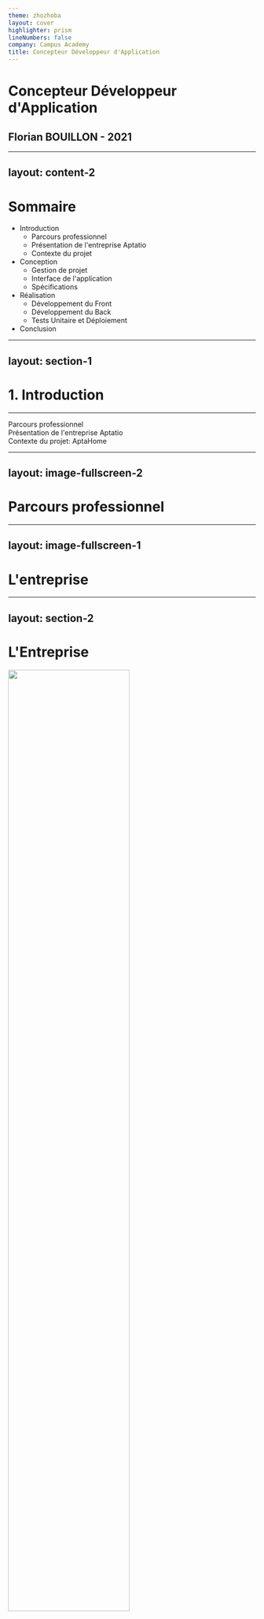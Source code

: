 ```yaml
---
theme: zhozhoba
layout: cover
highlighter: prism
lineNumbers: false
company: Campus Academy
title: Concepteur Développeur d'Application
---
```


# Concepteur Développeur d'Application
## Florian BOUILLON - 2021

<!--
Soutenance de fin d'étude
ne pas dire campus academy au début


TODO:
ne pas dire campus academy au début


parcours pro révélation au lieu de tendre enfance

moins bouger les mains

demande de l'entreprise

meileurs vocabulaire

bouteille d'eau

tester l'UI et l'UX du logiciel
tester et valider l'usage

donner des exemples pour les partis du code

libreoffice montrer a la fin un exemple

savoir faire evolué avel le logiciel
-->

---
layout: content-2
---

# Sommaire

- Introduction
	- Parcours professionnel
	- Présentation de l'entreprise Aptatio
	- Contexte du projet
- Conception
	- Gestion de projet
	- Interface de l'application
	- Spécifications
- Réalisation
	- Développement du Front
	- Développement du Back
	- Tests Unitaire et Déploiement
- Conclusion

<!--
introduire soutenance avec mon parcours, pres aptatio, et le projet
-->

---
layout: section-1
---

# 1. Introduction

___

Parcours professionnel  
Présentation de l'entreprise Aptatio  
Contexte du projet: AptaHome

<!--
commencer par l'intro
-->

---
layout: image-fullscreen-2
---

<div class="py-16">

# Parcours professionnel

</div>
<!--
- Passionnée d'informatique depuis enfance
- vacances sur le fonctionnement d'un ordinateur
- Études SEN
- rejoinds Campus Academy 3 ans
- Aptatio en stage puis alternance
- tous sa permis projets Typescript/languages web, c++ Arduino, app mobile Kotlin
-->

---
layout: image-fullscreen-1
---

<div class="py-16">

# L'entreprise

</div>

---
layout: section-2
---

# L'Entreprise

<div class="flex justify-center flex-grow-0">
<img src="https://www.aptatio.com/wp-content/uploads/2015/06/00-connecth-inh-.jpg" style="width: 70%; " />
</div>

<div class="flex justify-center flex-grow-0 py-8">
<img src="https://www.aptatio.com/wp-content/uploads/2019/06/LOGO_APTATIO_I.png" style="width: 50%; " />
</div>

<!--
- Aptatio
- entreprise Experte depuis plus de 8 ans dans le domaine du design produit, prototypage, développement logiciel
- permet accomapgnement client complet, prototypage => industrialisation passant logiciel/electronique.
- nouveau locaux
- dire ce que j'ai fait dans l'entreprise
-->

---
layout: section-1
image: ../logo-aptahome.png
---

# Le Projet

<div class="flex justify-center flex-grow-0">
<img src="/logo-aptahome.png" style="width: 40%; " />
</div>

<div v-click class="py-1 text-xl">

Contexte

</div>

<div v-click class="text-xl">

Objectifs et Enjeux

</div>


<div v-click class="py-1 text-xl">

Contraintes

</div>

<!--
Projet AptaHome
the mains goal is to create a software that allow to easily 

Cŕeation d'un logiciel Web permettant de facilement créer modifier de gérer les différents documents administratifs de l'entreprise

*click*


Contexte
POURQUOI
- débuté début 2020
- automatisation des documents pro
- reduction temps création documents

Objectifs

- centralisation documents entreprise
- template de document
integrer au workflow
faire evoluier et ouvrir


Contraintes
difficulte'resumesr
- fonctionnel
	- Simplicité d'utilisation
	- Liaison avec Dolibarr
- Qualité
	- facilité d'utilisation
	- // cotés soft
	- maintenable
- Technique
	- Language simple
	- Conteneur

- Délais
	- Premier proto 2018
	- début 2021
	- fin mi-2021
-->

---
layout: section-1
---

# 2. Conception

______

Méthode de travail  
Spécifications Fonctionnel et Technique  
Conception Graphique

<!--
- intro conception AptaHome
-->

---
layout: section-2
---

# Méthode de travail

<div class="flex justify-center flex-grow-0 py-8">
	<img src="https://i.pinimg.com/736x/ce/50/13/ce50136d82119dbab571192a828556cd.jpg" style="width: 50%" />
</div>

<!--
- Méthode Agile
	- rdv tout les vendredi
	- résumé des changement éfféctué pendant la semaine
	- tests des changements et de la solution en global
-->

---
layout: section-2
---

# Gestion du travail


<div class="flex justify-center flex-grow-0 py-4">
	<img src="https://external-content.duckduckgo.com/iu/?u=https%3A%2F%2Flogos-download.com%2Fwp-content%2Fuploads%2F2016%2F09%2FGitHub_logo.png&f=1&nofb=1" style="width: 20%" />
</div>

<div v-click class="flex justify-center flex-grow-0 py-4">
	<img src="/method.png" />
</div>

<div v-after class="flex justify-center flex-grow-0 py-4">
	<img src="/labels.png" style="width: 50%" />
</div>

<!--

Code Stocké sur Github

KANBAN

- Kanban
	- todo automatique
    - in prgs taches active
    - done faite
    
- Code stocké sur Github
-->

---
layout: section-2
name: Environments du Logiciel
---

# Environments du Logiciel


<div class="flex justify-center flex-grow-0 py-4">
	<img src="/monitor.svg" style="width: 20%" />
</div>

<div v-click class="flex justify-center flex-grow-0 py-4">
	<img src="https://caprover.com/img/logo.png" style="width: 20%" />
</div>


<!--

KANBAN

- Kanban
	- todo automatique
    - in prgs taches active
    - done faite
    
- Code stocké sur Github
-->

---
layout: image
image: ../uml-use.png
name: spécification fonctionnelle
---

<div class="text-6xl">
Spécifications
</div>

<div class="py-4 text-3xl">
Spécification&nbsp;Fonctionnelle
</div>

<!--
Diagramme de cas d'utilisation
Fonctionnelle

- Authentification: Sécurité
- Édition de documents: Édition simple de documents

- Filtrage: recherche de documents
- Export: Export de documents/vues
-->

---
layout: image
image: ../archi-app.png
name: spécification Technique
---

<div class="text-6xl">
Spécifications
</div>

<div class="py-4 text-3xl">
Spécification Technique
</div>

<!--
Technique

- Architecture Applicattif
	- partie client web
    	- vues utilisateur
    - partie serveur
        - auth, models, controllers, REST API

Technologies utilisés
- NextJS
	- MVC
    - Typescript
    - Front: React
    - API REST
    - MariaDB
- caprover
	- PaaS (Platform as a Service)
-->

---
layout: image
image: ../uml-seq.png
name: spécification Technique 2
---

<div class="text-6xl">
Spécifications
</div>

<div class="py-4 text-3xl">
Spécification Technique
</div>

<!--
Exemple de séquences faite pour la connexion

- montrer ce que NextJS dirige
- Montrer ce que Sequelize Dirige

- Montrer la sécurité
-->

---
layout: image-reverse
image: ../graphique-index.png
name: Conception Graphique
---

<div class="text-6xl">
Conception Graphique
</div>

<!--
- Maquettage sur Figma

- Prototypage Graphique
-->

---
layout: image-reverse
image: ../proto-graphique.png
name: Prototypage Graphique
---

<div class="text-6xl">
Prototypage Graphique
</div>

<!--
- Prototypage Graphique
-->

---
layout: image-reverse
image: ../assets.png
name: Assets Graphique
---

<div class="text-6xl">
Assets<br />Graphique
</div>

<!--
- Prototypage Graphique
-->

---
layout: section-1
---

# 3. Réalisation

______

Développement du Front  
Développement du Back  
Tests Unitaire et Déploiement
---
layout: section-2
name: Développement du Front
---

<div class="text-5xl">
	Développement du Front
</div>

```ts {1-5|7-19|all}
interface Props {
	offers: Array<OfferModel>
	contacts: Array<ContactModel>
	tiers: Array<TierModel>
}

interface Filters {
	year?: string
	month?: string
	status?: string
	tier?: string
	name?: string
}

interface States extends Filters {
	sort: string
	filteredOffers?: Array<OfferModel>
	offset: number
}
```

<!--
TODO: Before this swho file structure
-->

---
layout: section-2
name: Développement du Front 2
---

<div class="text-5xl">
	Développement du Front
</div>

```ts {all|9-12}
export default class OffersRoute extends React.Component<Props, States> {

	public render = () => (
		<Row direction="column">
			<Col>
				...
			</Col>
			<Col>
				<Button
					disabled={this.state.offset === 0}
					onClick={() => this.setState({offset: this.state.offset - 1})}
				>Page précédente</Button>
			</Col>
		</Row>
	)

}
```

---
layout: section-2
name: Développement du Back - Controllers
---

<div class="text-5xl">
Développement du Back
</div>

<div class="py-4 text-3xl">
Controller
</div>

```ts {all|1-2,12|3|4-10|all}
export const getServerSideProps: GetServerSideProps<Props> = router
	.from<Props>('serverSideProps')
	.get(async (ctx) => {
		const offers = await Offer.findAll()
		...
		return {
			props: {
				offers: offers
			}
		}
	})
.build()

```

<!--
Moins être un gogole loool
-->

---
layout: section-2
name: Développement du Back - DB 1
---

<div class="text-5xl">
Développement du Back
</div>

<div class="py-4 text-3xl">
Modèles de donnée
</div>

```ts {1-6|7|8-14|15-16|all}
export interface BonModel {
  id: number
  customId?: string
  designations?: Array<string>
  Offer?: OfferModel
}
class Bon extends Model<Omit<BonModel, 'Users'>> implements BonModel {}
Bon.init({
  customId: DataTypes.STRING,
  designations: jsonField('designations'),
}, {
  sequelize,
  tableName: 'bon'
})
Offer.hasOne(Bon)
Bon.belongsTo(Offer)
export default Bon
```

<!--
- interface déclaration de colunnes de la table
	- noter que Offer est une jointure avec la table des offres
- class création du lien entre Sequelize et notre déclaration
- initialiser la table in db
- jointures faites ici

```sql
CREATE TABLE `bon` (
  `id` int PRIMARY KEY AUTO_INCREMENT,
  `customId` varchar(255),
  `designations` text,
  `offer_id` int
);

CREATE TABLE `offer` (
  `id` int PRIMARY KEY AUTO_INCREMENT
);

ALTER TABLE `users` ADD FOREIGN KEY (`offer_id`) REFERENCES `offer` (`id`);
```
-->

---
layout: section-2
name: Développement du Back - DB 2
---

<div class="text-5xl">
Développement du Back
</div>

<div class="py-4 text-3xl">
Modèles de donnée
</div>

<v-click-hide>

```sql
CREATE TABLE `bon` (
  `id` int PRIMARY KEY AUTO_INCREMENT,
  `customId` varchar(255),
  `designations` text,
  PRIMARY KEY (`id`)
);

ALTER TABLE `bon` ADD FOREIGN KEY (`offer_id`) REFERENCES `offer` (`id`);
```
              
</v-click-hide>

<v-click>
  
```ts
await Bon.findById(21)
```

```sql
SELECT * FROM bon INNER JOIN offer.id = bon.offer_id WHERE bon.id = 21;
```

</v-click>

<!--
```sql
SELECT * FROM bon INNER JOIN offer.id = bon.offer_id
```
-->

---
layout: image
image: ../api-folders.PNG
name: Développement du Back - API 1
---

<div class="text-5xl">
Développement du Back
</div>

<div class="py-4 text-3xl">
API - Global
</div>

<v-click>

```ts {all|1,16|2,5|3,14|6-14|1-4}
export default router.from('api')
	.get(async (req, res) => {
		res.status(200).json(await Bon.findAll())
	})
	.post(async (req, res) => {
		const bon = Bon.build(
			req.body,
			{ include: [Offer] }
		)
		if (req.query.from) {
			bon.OfferId = parseInt(req.query.from, 10)
		}
		await bon.save()
		res.status(200).json({ id: bon.id, ok: true })
	})
	.build()
```

</v-click>

<!--
- Maquettage sur Figma

- Prototypage Graphique

- Popup customisable
-->

---
layout: image
image: ../api-folders.PNG
name: Développement du Back - API - Middleware
---

<div class="text-5xl">
Développement du Back
</div>

<div class="py-4 text-3xl">
API - Middleware
</div>

```ts {all|3|5-15|all}
const router = new Router<{token: string}>().use(
	(req) => {
		req.token = new Session(req).getSession()?.token

		if (
			!req.token &&
			!req.url?.startsWith('/login') &&
			!req.url?.startsWith('/_')
		) {
			return {
				redirect: {
					statusCode: 301,
					destination: `/login?redirect=${req.url}`
				}
			}
		}
	}
)
```

<!--
- Maquettage sur Figma

- Prototypage Graphique

- Popup customisable
-->

---
layout: image-reverse
image: "tpl-2.png"
name: Développement du Back - Gestion de Templates
---

<div class="text-5xl">
Développement<br />du Back
</div>

<div class="py-4 text-3xl">
Gestion de templates
</div>

<div class="py-4">
	<img src="/tpl-1.png" style="width: 20%" />
</div>

<!--
TODO: show some XML

Structure ODT + d'un template
-->

---
layout: content-1
name: Développement du Back - Gestion de Templates - Compilation de templates
---

<div class="text-5xl">
Développement du Back
</div>

<div class="py-4 text-3xl">
Compilation de templates
</div>

```ts {all|2-3|5-6|8-13|15-17|all}
public async compileText(content: string): Promise<string> {
	// Load XML Content
	const xml = await XML.parseAsync(content)

	// Process Document
	this.scanTag(xml)

	// Register Handlerbars helpers
	Handlebars.registerHelper('inc', (item) => item + 1)
	Handlebars.registerHelper('equal', function equalHelper(a, b, opts: HelperOptions) {
		return a == b ? opts.fn(this) : opts.inverse(this)
	})
	Handlebars.registerHelper('isNotZero', (item) => item !== 0)

	// Run Handlebars in the file
	const tpl = Handlebars.compile(built)
	return tpl(this.input)
}
```

<!--
Explication compilation Template
-->

---
layout: content-2
name: Développement du Back - Gestion de Templates - Problèmes Handlebars et corrections faites
---

<div class="text-5xl">
Développement du Back
</div>

<div class="py-4 text-3xl">
Problèmes Handlebars et corrections faites
</div>

```xml
<text:p text:style-name="P20">
  <text:span text:style-name="T32">Objet</text:span>
  <text:span text:style-name="T33">: </text:span>
  <text:span text:style-name="T14">{{obj</text:span>
  <text:span text:style-name="T15">ec</text:span>
  <text:span text:style-name="T16">t}}</text:span>
</text:p>
```

<v-click>


```xml
<text:p text:style-name="P20">
  <text:span text:style-name="T32">Objet</text:span>
  <text:span text:style-name="T33">: </text:span>
  <text:span text:style-name="T16">{{objectt}}</text:span>
</text:p>
```

</v-click>

<!--
- Handlebars cant compile [] items so they have to be precompiled to a handlebar compatible ones
- We have to fix LibreOffice misschiefs or handlebars will not be able to compile it
-->

---
layout: content-2
name: Développement du Back - Gestion de Templates - Problèmes Handlebars et corrections faites
---

<div class="text-5xl">
Développement du Back
</div>

<div class="py-4 text-3xl">
Problèmes Handlebars et corrections faites
</div>

```xml
<table:table table:name="Table1" table:style-name="Table1">
	<table:table-column table:style-name="Table1.A" />
	<table:table-column table:style-name="Table1.B" />
	<table:table-header-rows>
		<table:table-row table:style-name="Table1.1">
			<table:table-cell table:style-name="Table1.A1" office:value-type="string">
				<text:p text:style-name="P17">BL</text:p>
			</table:table-cell>
		</table:table-row>
	</table:table-header-rows>
	<table:table-row table:style-name="Table1.2">
		<table:table-cell table:style-name="Table1.A2" office:value-type="string">
			<text:p text:style-name="P26">[table item=«designations»]{{../id}}{{@index}}</text:p>
		</table:table-cell>
	</table:table-row>
</table:table>
```

<!--
- Handlebars cant compile [] items so they have to be precompiled to a handlebar compatible ones
- We have to fix LibreOffice misschiefs or handlebars will not be able to compile it
-->

---
layout: content-2
name: Développement du Back - Gestion de Templates - Problèmes Handlebars et corrections faites
---

<div class="text-5xl">
Développement du Back
</div>

<div class="py-4 text-3xl">
Problèmes Handlebars et corrections faites
</div>

```xml
<table:table table:name="Table1" table:style-name="Table1">
	<table:table-column table:style-name="Table1.A" />
	<table:table-column table:style-name="Table1.B" />
	<table:table-header-rows>
		<table:table-row table:style-name="Table1.1">
			<table:table-cell table:style-name="Table1.A1" office:value-type="string">
				<text:p text:style-name="P17">BL</text:p>
			</table:table-cell>
		</table:table-row>
	</table:table-header-rows>
	{{#each designations}}
	<table:table-row table:style-name="Table1.2">
		<table:table-cell table:style-name="Table1.A2" office:value-type="string">
			<text:p text:style-name="P26">{{../id}}{{@index}}</text:p>
		</table:table-cell>
	</table:table-row>
	{{/each}}
</table:table>
```

<!--
- Handlebars cant compile [] items so they have to be precompiled to a handlebar compatible ones
- We have to fix LibreOffice misschiefs or handlebars will not be able to compile it
-->

---
layout: content-2
name: Tests unitaires
---

# Tests unitaire

<div class="py-2">
	<img src="/unit-test-1.png" style="width: 60%" />
</div>

<div v-click class="mx-32 py-2">
	<img src="https://external-content.duckduckgo.com/iu/?u=https%3A%2F%2Fcdn.freebiesupply.com%2Flogos%2Flarge%2F2x%2Fjest-logo-png-transparent.png&f=1&nofb=1" style="width: 25%" />
</div>

<!--
donner un exemple avec les tests de parsing et de stringify de XML
-->

---
layout: content-2
name: Tests unitaires - Example
---

# Tests unitaire

```ts {all|3-10|12-19|all}
const XML = require('../../src/libs/XML').default

test('Parsing a full document should work', async () => {
	const res = await XML.parseAsync('<test at="p">p1<child>c1</child>p2</test>')
	expect(res).toEqual({
		name: 'test',
		attrs: [{key: 'at', value: 'p'}],
		childs: ['p1', {name: 'child', childs: ['c1']}, 'p2']
	})
})

test('Stringify Should escape expected characters in values', async () => {
	const res = await XML.stringifyAsync({
		name: 'test',
		attrs: [{key: 'test', value: '&"\'<>'}],
		childs: ['&"\'<>']
	})
	expect(res).toMatchSnapshot()
})
```

```ts
exports[`Stringify Should escape expected characters in values 1`] =
	`"<test test=\\"&amp;&quot;&apos;&lt;&gt;\\">&amp;&quot;&apos;&lt;&gt;</test>"`;
```

<!--
donner un exemple avec les tests de parsing et de stringify de XML
-->

---
layout: content-2
name: Déploiement
---

<div class="text-5xl">
Déploiement du logiciel
</div>

```dockerfile {all|1-11|12-24|all}
FROM node:alpine as BUILD_IMAGE

WORKDIR /app

ADD package.json package-lock.json ./

RUN npm i

ADD . .

RUN npm run build && npm prune --production

FROM node:alpine

WORKDIR /app

COPY --from=BUILD_IMAGE /app/package.json ./package.json
COPY --from=BUILD_IMAGE /app/node_modules ./node_modules
COPY --from=BUILD_IMAGE /app/.next ./.next
COPY --from=BUILD_IMAGE /app/public ./public

EXPOSE 3000

CMD ["npm", "run", "start"]
```

<!--
Montrer le Dockerfile

Montrer déplloiement sur Caprover
-->

---
layout: image
image: /deploy-1.png
name: Déploiement - Caprover
---

<div class="text-5xl">
Déploiement du logiciel
</div>

<div class="flex justify-center flex-grow-0 py-16">
	<img src="https://caprover.com/img/logo.png" style="width: 40%" />
</div>

---
layout: section-1
---

# Conclusion

---
layout: end
---

# Merci
## de votre attention !
tention !
tention !
